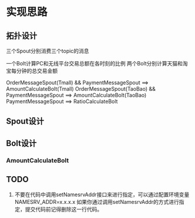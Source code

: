 # 实现思路

## 拓扑设计

三个Spout分别消费三个topic的消息

一个Bolt计算PC和无线平台交易总额在各时刻的比例
两个Bolt分别计算天猫和淘宝每分钟的总交易金额

OrderMessageSpout(Tmall) && PaymentMessageSpout ==> AmountCalculateBolt(Tmall)
OrderMessageSpout(TaoBao) && PaymentMessageSpout ==> AmountCalculateBolt(TaoBao)
PaymentMessageSpout ==> RatioCalculateBolt

## Spout设计


## Bolt设计

### AmountCalculateBolt


## TODO
1. 不要在代码中调用setNamesrvAddr接口来进行指定，可以通过配置环境变量NAMESRV_ADDR=x.x.x.x
如果你通过调用setNamesrvAddr的方式进行指定，提交代码前记得删除这一行代码。 

